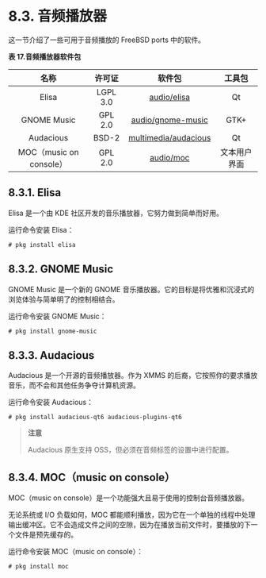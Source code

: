 # 8.3. 音频播放器

这一节介绍了一些可用于音频播放的 FreeBSD ports 中的软件。

**表 17.音频播放器软件包**

|          名称           |  许可证  |                                      软件包                                       |    工具包    |
| :---------------------: | :------: | :-------------------------------------------------------------------------------: | :----------: |
|          Elisa          | LGPL 3.0 |          [audio/elisa](https://cgit.freebsd.org/ports/tree/audio/elisa/)          |      Qt      |
|       GNOME Music       | GPL 2.0  |    [audio/gnome-music](https://cgit.freebsd.org/ports/tree/audio/gnome-music/)    |     GTK+     |
|        Audacious        |  BSD-2   | [multimedia/audacious](https://cgit.freebsd.org/ports/tree/multimedia/audacious/) |      Qt      |
| MOC（music on console） | GPL 2.0  |            [audio/moc](https://cgit.freebsd.org/ports/tree/audio/moc/)            | 文本用户界面 |

## 8.3.1. Elisa

Elisa 是一个由 KDE 社区开发的音乐播放器，它努力做到简单而好用。

运行命令安装 Elisa：

```
# pkg install elisa
```

## 8.3.2. GNOME Music

GNOME Music 是一个新的 GNOME 音乐播放器。它的目标是将优雅和沉浸式的浏览体验与简单明了的控制相结合。

运行命令安装 GNOME Music：

```
# pkg install gnome-music
```

## 8.3.3. Audacious

Audacious 是一个开源的音频播放器。作为 XMMS 的后裔，它按照你的要求播放音乐，而不会和其他任务争夺计算机资源。

运行命令安装 Audacious：

```
# pkg install audacious-qt6 audacious-plugins-qt6
```

> **注意**
>
> Audacious 原生支持 OSS，但必须在音频标签的设置中进行配置。

## 8.3.4. MOC（music on console）

MOC（music on console）是一个功能强大且易于使用的控制台音频播放器。

无论系统或 I/O 负载如何，MOC 都能顺利播放，因为它在一个单独的线程中处理输出缓冲区。它不会造成文件之间的空隙，因为在播放当前文件时，要播放的下一个文件是预先缓存的。

运行命令安装 MOC（music on console）：

```
# pkg install moc
```